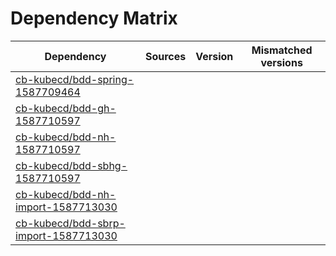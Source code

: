 # Dependency Matrix

Dependency | Sources | Version | Mismatched versions
---------- | ------- | ------- | -------------------
[cb-kubecd/bdd-spring-1587709464](https://github.com/cb-kubecd/bdd-spring-1587709464.git) |  | []() | 
[cb-kubecd/bdd-gh-1587710597](https://github.com/cb-kubecd/bdd-gh-1587710597.git) |  | []() | 
[cb-kubecd/bdd-nh-1587710597](https://github.com/cb-kubecd/bdd-nh-1587710597.git) |  | []() | 
[cb-kubecd/bdd-sbhg-1587710597](https://github.com/cb-kubecd/bdd-sbhg-1587710597.git) |  | []() | 
[cb-kubecd/bdd-nh-import-1587713030](https://github.com/cb-kubecd/bdd-nh-import-1587713030.git) |  | []() | 
[cb-kubecd/bdd-sbrp-import-1587713030](https://github.com/cb-kubecd/bdd-sbrp-import-1587713030.git) |  | []() | 
